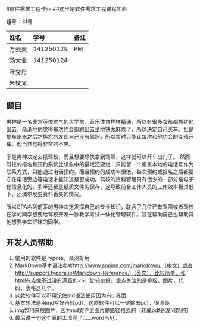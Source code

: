 #软件需求工程作业
##这里是软件需求工程课程实验

组号：31号

| 姓名   | 学号        | 备注   |
| :--- | :-------- | :--- |
| 万云天  | 141250129 | PM   |
| 汤大业  | 141250124 |      |
| 叶秀丹  |           |      |
| 朱俊文  |           |      |

## 题目

男神是一名非常英俊帅气的大学生，音乐体育样样精通，所以有很多女孩都想约他出去，渐渐地他觉得每次约会都跑出去坐地铁太麻烦了，所以决定自己买车。但是提车出来之后才尴尬的发现自己没有驾照，所以暂时只能让每次和他约会的女孩开车。他当然觉得非常的不爽。

于是男神决定去报驾校，而且想要尽快拿到驾照，这样就可以开车出门了。
然而驾校的报名和预约系统比想象中的最烂还要烂：只能留一个南京本地的电话号作为联系方式，只能通过电话预约，而且预约的成功率很低，每次预约或报名之后都要守在电话旁边等电话才能知道是否成功。驾校的资料管理只有很少的一部分是电子化信息化的，多半还都是纸质文件的保存，这导致前台工作人员的工作效率极其低下，还偶尔发生资料丢失的情况。

所以GPA名列前茅的男神决定发挥自己的专业知识，联合了几位已有驾照或者驾校在学的同学想要给驾校开发一款教学考试一体化管理软件。旨在帮助自己也帮助其他想要学车把妹的同学。

## 开发人员帮助

1. 使用的软件是Typora，亲测好用
2. MarkDown基本语法参考http://www.appinn.com/markdown/,（中文）或者http://support.typora.io/Markdown-Reference/,（英文），比较简单，和html有点像不过没有满篇的<>，比较友好。重点关注的是排版，图片，代码，表格这几个。
3. 这款软件可以不用记住md语法使用因为有ui界面
4. 基本想法是用md写好再转pdf，这款软件可以一键输出pdf，很漂亮
5. img包用来放图片，因为md文件里图片是路径格式的（转成pdf是没问题的）
6. 最后说一句这个真的太漂亮了……word再见。